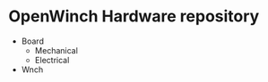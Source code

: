 OpenWinch Hardware repository
=============================

- Board
  - Mechanical
  - Electrical
- Wnch


